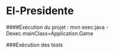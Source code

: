 # El-Presidente

####Exécution du projet : 
mvn exec:java -Dexec.mainClass=Application.Game

###Exécution des tests